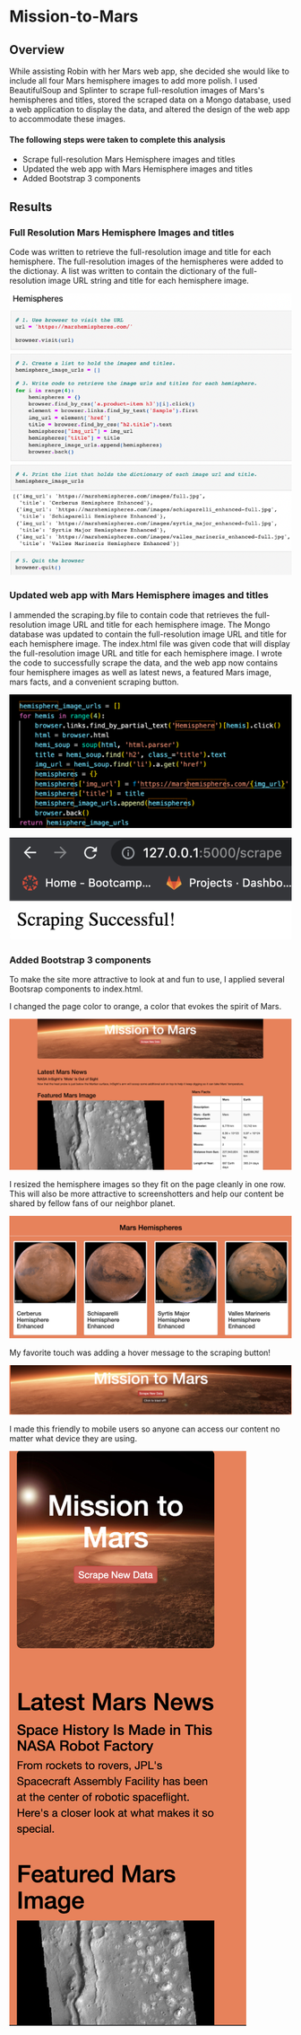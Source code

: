 # Mission-to-Mars

## Overview
While assisting Robin with her Mars web app, she decided she would like to include all four Mars hemisphere images to add more polish. I used BeautifulSoup and Splinter to scrape full-resolution images of Mars's hemispheres and titles, stored the scraped data on a Mongo database, used a web application to display the data, and altered the design of the web app to accommodate these images.

#### The following steps were taken to complete this analysis
  - Scrape full-resolution Mars Hemisphere images and titles
  - Updated the web app with Mars Hemisphere images and titles
  - Added Bootstrap 3 components
  
## Results

### Full Resolution Mars Hemisphere Images and titles

Code was written to retrieve the full-resolution image and title for each hemisphere. The full-resolution images of the hemispheres were added to the dictionay. A list was written to contain the dictionary of the full-resolution image URL string and title for each hemisphere image.

![Hemisphere Code](https://github.com/jstearns1988/Mission-to-Mars/blob/main/Resources/Hemispheres%20Code.png?raw=true)

### Updated web app with Mars Hemisphere images and titles

I ammended the scraping.by file to contain code that retrieves the full-resolution image URL and title for each hemisphere image. The Mongo database was updated to contain the full-resolution image URL and title for each hemisphere image. The index.html file was given code that will display the full-resolution image URL and title for each hemisphere image. I wrote the code to successfully scrape the data, and the web app now contains four hemisphere images as well as latest news, a featured Mars image, mars facts, and a convenient scraping button.

![Scraping](https://github.com/jstearns1988/Mission-to-Mars/blob/main/Resources/scraping%20screenshot.png?raw=true)

![Scraping successful](https://github.com/jstearns1988/Mission-to-Mars/blob/main/Resources/scraping%20successful.png?raw=true)

### Added Bootstrap 3 components

To make the site more attractive to look at and fun to use, I applied several Bootsrap components to index.html. 

I changed the page color to orange, a color that evokes the spirit of Mars. 

![Orange](https://github.com/jstearns1988/Mission-to-Mars/blob/main/Resources/Top%20Page.png?raw=true)

I resized the hemisphere images so they fit on the page cleanly in one row. This will also be more attractive to screenshotters and help our content be shared by fellow fans of our neighbor planet. 

![Hemispheres](https://github.com/jstearns1988/Mission-to-Mars/blob/main/Resources/Hemispheres.png?raw=true)

My favorite touch was adding a hover message to the scraping button!

![Blast off](https://github.com/jstearns1988/Mission-to-Mars/blob/main/Resources/Header%20and%20button.png?raw=true)

I made this friendly to mobile users so anyone can access our content no matter what device they are using.

![Mobile](https://github.com/jstearns1988/Mission-to-Mars/blob/main/Resources/mobile%20responsive.png?raw=true)

